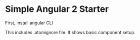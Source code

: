 # Simple Angular 2 Starter

  First, install angular CLI
  
  This includes .atomignore file.
  It shows basic component setup.
